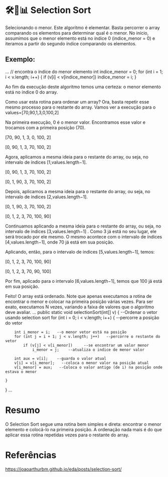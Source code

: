 # 🛠️🧼📊 Selection Sort #


Selecionando o menor.
Este algoritmo é elementar. Basta percorrer o array comparando os elementos para determinar qual é o menor. No início, assumimos que o menor elemento está no índice 0 (indice_menor = 0) e iteramos a partir do segundo índice comparando os elementos.



## Exemplo:

...
	// encontra o índice do menor elemento
	int indice_menor = 0;
	for (int i = 1; i < v.length; i++) {
		if (v[i] < v[indice_menor])
			indice_menor = i;
	}

	


Ao fim da execução deste algoritmo temos uma certeza: o menor elemento está no índice 0 do array.

Como usar esta rotina para ordenar um array?
Ora, basta repetir esse mesmo processo para o restante do array. Vamos ver a execução para o values=[70,90,1,3,0,100,2]

Na primeira execução, 0 é o menor valor. Encontramos esse valor e trocamos com a primeira posição (70).

[70, 90, 1, 3, 0, 100, 2]

[0, 90, 1, 3, 70, 100, 2]

Agora, aplicamos a mesma ideia para o restante do array, ou seja, no intervalo de índices [1,values.length−1].

[0, 90, 1, 3, 70, 100, 2]

[0, 1, 90, 3, 70, 100, 2]

Depois, aplicamos a mesma ideia para o restante do array, ou seja, no intervalo de índices [2,values.length−1].

[0, 1, 90, 3, 70, 100, 2]

[0, 1, 2, 3, 70, 100, 90]

Continuamos aplicando a mesma ideia para o restante do array, ou seja, no intervalo de índices [3,values.length−1]
. Como 3 já está no seu lugar, ele será trocado por ele mesmo. O mesmo acontece com o intervalo de índices [4,values.length−1], onde 70 já está em sua posição.

Aplicando, então, para o intervalo de índices [5,values.length−1], temos:

[0, 1, 2, 3, 70, 100, 90]

[0, 1, 2, 3, 70, 90, 100]

Por fim, aplicado para o intervalo [6,values.length−1], temos que 100 já está em sua posição.

Feito! O array está ordenado. Note que apenas executamos a rotina de encontrar o menor e colocar na primeira posição várias vezes. Para ser exato, executamos N
 vezes, variando a faixa de valores que o algoritmo deve avaliar.
 ...
public static void selectionSort(int[] v) {	--Ordenar o vetor usando selection sort
	for (int i = 0; i < v.length; i++) {  --percorre a posição do vetor
		
		int i_menor = i;   --o menor vetor está na posição  
		for (int j = i + 1; j < v.length; j++)   --percorre o restante do vetor  
			if (v[j] < v[i_menor])     --se encontrar um valor menor
				i_menor = j;    --atualiza o indice de menor valor
		
		int aux = v[i];    --guarda o valor atual
		v[i] = v[i_menor];   --coloca o menor valor na posição atual
		v[i_menor] = aux;   --Coloca o valor antigo (de i) na posição onde estava o menor
	
	}		
}
...



# Resumo #

O Selection Sort segue uma rotina bem simples e direta: encontrar o menor elemento e colocá-lo na primeira posição. A ordenação nada mais é do que aplicar essa rotina repetidas vezes para o restante do array.

# Referências #

https://joaoarthurbm.github.io/eda/posts/selection-sort/
 
